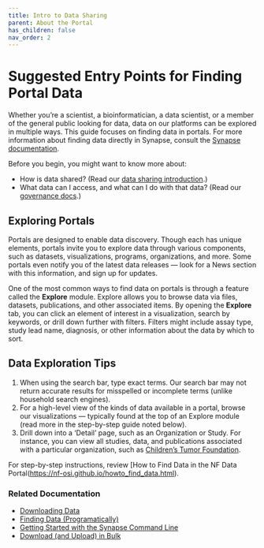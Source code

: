 ```yaml
---
title: Intro to Data Sharing
parent: About the Portal
has_children: false
nav_order: 2
---
```


# Suggested Entry Points for Finding Portal Data

Whether you’re a scientist, a bioinformatician, a data scientist, or a member of the general public looking for data, data on our platforms can be explored in multiple ways. This guide focuses on finding data in portals. For more information about finding data directly in Synapse, consult the [Synapse documentation](https://user-guides.synapse.org/articles/).

Before you begin, you might want to know more about:
* How is data shared? (Read our [data sharing introduction](https://nf-osi.github.io/about_portal_lifecycle.html).)
* What data can I access, and what can I do with that data? (Read our [governance docs](https://user-guides.synapse.org/articles/governance.html).)

## Exploring Portals
Portals are designed to enable data discovery. Though each has unique elements, portals invite you to explore data through various components, such as datasets, visualizations, programs, organizations, and more. Some portals even notify you of the latest data releases — look for a News section with this information, and sign up for updates.

One of the most common ways to find data on portals is through a feature called the **Explore** module. Explore allows you to browse data via files, datasets, publications, and other associated items. By opening the **Explore** tab, you can click an element of interest in a visualization, search by keywords, or drill down further with filters. Filters might include assay type, study lead name, diagnosis, or other information about the data by which to sort.

## Data Exploration Tips
1. When using the search bar, type exact terms. Our search bar may not return accurate results for misspelled or incomplete terms (unlike household search engines). 
2. For a high-level view of the kinds of data available in a portal, browse our visualizations — typically found at the top of an Explore module (read more in the step-by-step guide noted below).
3. Drill down into a ‘Detail’ page, such as an Organization or Study. For instance, you can view all studies, data, and publications associated with a particular organization, such as [Children’s Tumor Foundation](). 

For step-by-step instructions, review [How to Find Data in the NF Data Portal(https://nf-osi.github.io/howto_find_data.html). 

### Related Documentation
* [Downloading Data](https://user-guides.synapse.org/articles/downloading_data.html)
* [Finding Data (Programatically)](https://user-guides.synapse.org/articles/downloading_data.html)
* [Getting Started with the Synapse Command Line](https://user-guides.synapse.org/articles/downloading_data.html)
* [Download (and Upload) in Bulk](https://user-guides.synapse.org/articles/uploading_in_bulk.html)



